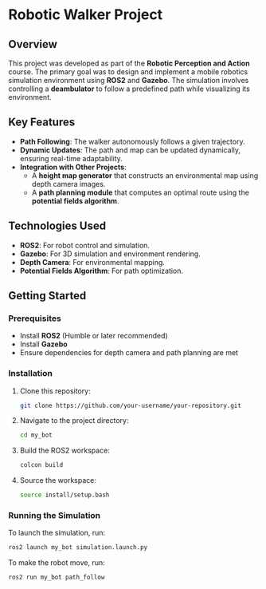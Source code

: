 # Robotic Walker Project

## Overview
This project was developed as part of the **Robotic Perception and Action** course. The primary goal was to design and implement a mobile robotics simulation environment using **ROS2** and **Gazebo**. The simulation involves controlling a **deambulator** to follow a predefined path while visualizing its environment.

## Key Features
- **Path Following**: The walker autonomously follows a given trajectory.
- **Dynamic Updates**: The path and map can be updated dynamically, ensuring real-time adaptability.
- **Integration with Other Projects**:
  - A **height map generator** that constructs an environmental map using depth camera images.
  - A **path planning module** that computes an optimal route using the **potential fields algorithm**.

## Technologies Used
- **ROS2**: For robot control and simulation.
- **Gazebo**: For 3D simulation and environment rendering.
- **Depth Camera**: For environmental mapping.
- **Potential Fields Algorithm**: For path optimization.

## Getting Started
### Prerequisites
- Install **ROS2** (Humble or later recommended)
- Install **Gazebo**
- Ensure dependencies for depth camera and path planning are met

### Installation
1. Clone this repository:
   ```bash
   git clone https://github.com/your-username/your-repository.git
   ```
2. Navigate to the project directory:
   ```bash
   cd my_bot
   ```
3. Build the ROS2 workspace:
   ```bash
   colcon build
   ```
4. Source the workspace:
   ```bash
   source install/setup.bash
   ```

### Running the Simulation
To launch the simulation, run:
```bash
ros2 launch my_bot simulation.launch.py
```

To make the robot move, run:
```bash
ros2 run my_bot path_follow
```

